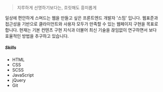 > 지루하게 선명하기보다는, 흐릿해도 흥미롭게



일상에 편안하게 스며드는 웹을 만들고 싶은 프론트엔드 개발자 '스밈' 입니다.
웹표준과 접근성을 기반으로 클라이언트와 사용자 모두가 만족할 수 있는 웹페이지 구현을 목표로 합니다.
현재는 기본 컨텐츠 구현 지식과 더불어 최신 기술을 끊임없이 연구하면서 보다 효율적인 방법을 추구하고 있습니다.




##### Skills

- HTML
- CSS
- SCSS
- JavaScript
- jQuery
- Git

